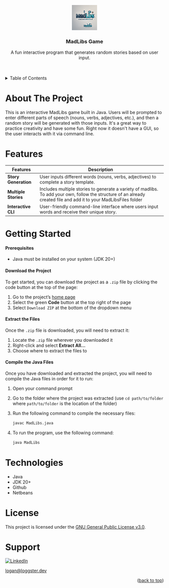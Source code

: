 <a id="readme-top"></a>

<div align="center">
  <a href="https://github.com/Loggster1/MadLibs">
    <img src="images/madlibs_logo.webp" alt="Logo" width="80" height="80">
  </a>

  <h3 align="center">MadLibs Game</h3>

  <p align="center">
      A fun interactive program that generates random stories based on user input.
    <br />
    <br />
    <br />
  </p>
</div>

<details>
  <summary>Table of Contents</summary>
  <ol>
    <li><a href="#about-the-project">About The Project</a></li>
    <li><a href="#getting-started">Getting Started</a></li>
    <li><a href="#features">Features</a></li>
    <li><a href="#technologies">Technologies</a></li>
    <li><a href="#license">License</a></li>
    <li><a href="#support">Support</a></li>
  </ol>
</details>

# About The Project
This is an interactive MadLibs game built in Java. Users will be prompted to enter different parts of speech (nouns, verbs, adjectives, etc.), and then a random story will be generated with those inputs. It's a great way to practice creativity and have some fun. Right now it doesn't have a GUI, so the user interacts with it via command line.

# Features
| Features | Description |
| ------- | ----------- |
| **Story Generation** | User inputs different words (nouns, verbs, adjectives) to complete a story template. |
| **Multiple Stories** | Includes multiple stories to generate a variety of madlibs. To add your own, follow the structure of an already created file and add it to your MadLibsFiles folder |
| **Interactive CLI** | User-friendly command-line interface where users input words and receive their unique story. |

# Getting Started
#### Prerequisites
* Java must be installed on your system (JDK 20+)

#### Download the Project
To get started, you can download the project as a `.zip` file by clicking the code button at the top of the page:

1. Go to the project’s <a href="https://github.com/Loggster1/MadLibs">home page</a>
2. Select the green **Code** button at the top right of the page
3. Select `Download ZIP` at the bottom of the dropdown menu

#### Extract the Files
Once the `.zip` file is downloaded, you will need to extract it:

1. Locate the `.zip` file wherever you downloaded it
2. Right-click and select **Extract All...**
3. Choose where to extract the files to

#### Compile the Java Files
Once you have downloaded and extracted the project, you will need to compile the Java files in order for it to run:

1. Open your command prompt
2. Go to the folder where the project was extracted (use `cd path/to/folder` where `path/to/folder` is the location of the folder)
3. Run the following command to compile the necessary files:

   ```bash
   javac MadLibs.java
4. To run the program, use the following command:
   
   ```bash
   java MadLibs

# Technologies

* Java
* JDK 20+
* Github
* Netbeans

# License
This project is licensed under the [GNU General Public License v3.0](https://www.gnu.org/licenses/gpl-w.0.en.html).

# Support
[![LinkedIn][linkedin-shield]][linkedin-url]

logan@loggster.dev




[linkedin-shield]: https://img.shields.io/badge/-LinkedIn-black.svg?style=for-the-badge&logo=linkedin&colorB=555
[linkedin-url]: https://linkedin.com/in/logan-wallarab


<p align="right">(<a href="#readme-top">back to top</a>)</p>
